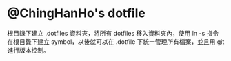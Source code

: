 # @ChingHanHo's dotfile

根目錄下建立 .dotfiles 資料夾，將所有 dotfiles 移入資料夾內，使用 ln -s 指令在根目錄下建立 symbol，以後就可以在 .dotfile 下統一管理所有檔案，並且用 git 進行版本控制。
